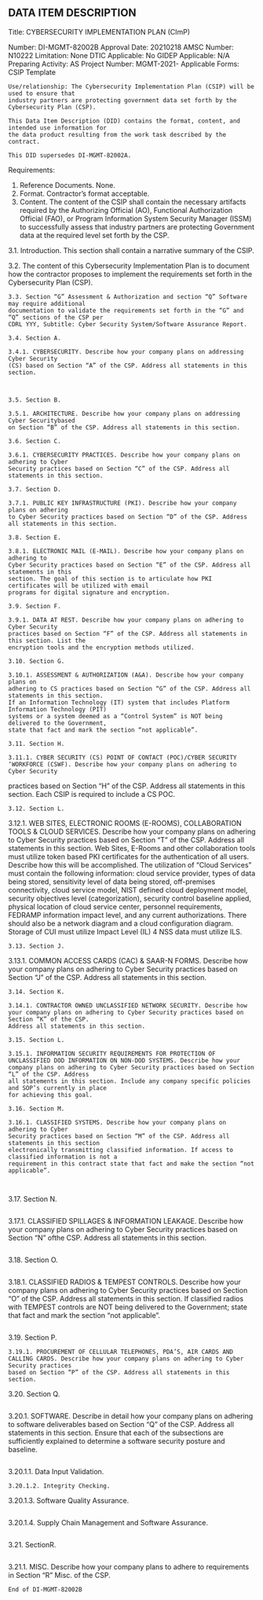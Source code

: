 ## DATA ITEM DESCRIPTION

Title: CYBERSECURITY IMPLEMENTATION PLAN (CImP)

Number: DI-MGMT-82002B Approval Date: 20210218
AMSC Number: N10222 Limitation: None
DTIC Applicable: No GIDEP Applicable: N/A
Preparing Activity: AS Project Number: MGMT-2021-
Applicable Forms: CSIP Template

```
Use/relationship: The Cybersecurity Implementation Plan (CSIP) will be used to ensure that
industry partners are protecting government data set forth by the Cybersecurity Plan (CSP).
```
```
This Data Item Description (DID) contains the format, content, and intended use information for
the data product resulting from the work task described by the contract.
```
```
This DID supersedes DI-MGMT-82002A.
```
Requirements:

1. Reference Documents. None.
2. Format. Contractor’s format acceptable.
3. Content. The content of the CSIP shall contain the necessary artifacts required by the
Authorizing Official (AO), Functional Authorization Official (FAO), or Program Information
System Security Manager (ISSM) to successfully assess that industry partners are protecting
Government data at the required level set forth by the CSP.

3.1. Introduction. This section shall contain a narrative summary of the CSIP.

3.2. The content of this Cybersecurity Implementation Plan is to document how the contractor
proposes to implement the requirements set forth in the Cybersecurity Plan (CSP).

```
3.3. Section “G” Assessment & Authorization and section “Q” Software may require additional
documentation to validate the requirements set forth in the “G” and “Q” sections of the CSP per
CDRL YYY, Subtitle: Cyber Security System/Software Assurance Report.
```
```
3.4. Section A.
```
```
3.4.1. CYBERSECURITY. Describe how your company plans on addressing Cyber Security
(CS) based on Section “A” of the CSP. Address all statements in this section.
```
```


3.5. Section B.

3.5.1. ARCHITECTURE. Describe how your company plans on addressing Cyber Securitybased
on Section “B” of the CSP. Address all statements in this section.

3.6. Section C.

3.6.1. CYBERSECURITY PRACTICES. Describe how your company plans on adhering to Cyber
Security practices based on Section “C” of the CSP. Address all statements in this section.

3.7. Section D.

3.7.1. PUBLIC KEY INFRASTRUCTURE (PKI). Describe how your company plans on adhering
to Cyber Security practices based on Section “D” of the CSP. Address all statements in this section.

3.8. Section E.

3.8.1. ELECTRONIC MAIL (E-MAIL). Describe how your company plans on adhering to
Cyber Security practices based on Section “E” of the CSP. Address all statements in this
section. The goal of this section is to articulate how PKI certificates will be utilized with email
programs for digital signature and encryption.

3.9. Section F.

3.9.1. DATA AT REST. Describe how your company plans on adhering to Cyber Security
practices based on Section “F” of the CSP. Address all statements in this section. List the
encryption tools and the encryption methods utilized.

3.10. Section G.

3.10.1. ASSESSMENT & AUTHORIZATION (A&A). Describe how your company plans on
adhering to CS practices based on Section “G” of the CSP. Address all statements in this section.
If an Information Technology (IT) system that includes Platform Information Technology (PIT)
systems or a system deemed as a “Control System” is NOT being delivered to the Government,
state that fact and mark the section “not applicable”.

3.11. Section H.

3.11.1. CYBER SECURITY (CS) POINT OF CONTACT (POC)/CYBER SECURITY
‘WORKFORCE (CSWF). Describe how your company plans on adhering to Cyber Security

```


practices based on Section “H” of the CSP. Address all statements in this section. Each CSIP is
required to include a CS POC.

```
3.12. Section L.
```
3.12.1. WEB SITES, ELECTRONIC ROOMS (E-ROOMS), COLLABORATION TOOLS &
CLOUD SERVICES. Describe how your company plans on adhering to Cyber Security practices
based on Section “T” of the CSP. Address all statements in this section. Web Sites, E-Rooms and
other collaboration tools must utilize token based PKI certificates for the authentication of all
users. Describe how this will be accomplished. The utilization of “Cloud Services” must contain
the following information: cloud service provider, types of data being stored, sensitivity level of
data being stored, off-premises connectivity, cloud service model, NIST defined cloud
deployment model, security objectives level (categorization), security control baseline applied,
physical location of cloud service center, personnel requirements, FEDRAMP information
impact level, and any current authorizations. There should also be a network diagram and a
cloud configuration diagram. Storage of CUI must utilize Impact Level (IL) 4 NSS data must
utilize ILS.

```
3.13. Section J.
```
3.13.1. COMMON ACCESS CARDS (CAC) & SAAR-N FORMS. Describe how your company
plans on adhering to Cyber Security practices based on Section “J” of the CSP. Address all
statements in this section.

```
3.14. Section K.
```
```
3.14.1. CONTRACTOR OWNED UNCLASSIFIED NETWORK SECURITY. Describe how
your company plans on adhering to Cyber Security practices based on Section “K” of the CSP.
Address all statements in this section.
```
```
3.15. Section L.
```
```
3.15.1. INFORMATION SECURITY REQUIREMENTS FOR PROTECTION OF
UNCLASSIFIED DOD INFORMATION ON NON-DOD SYSTEMS. Describe how your
company plans on adhering to Cyber Security practices based on Section “L” of the CSP. Address
all statements in this section. Include any company specific policies and SOP’s currently in place
for achieving this goal.
```
```
3.16. Section M.
```
```
3.16.1. CLASSIFIED SYSTEMS. Describe how your company plans on adhering to Cyber
Security practices based on Section “M” of the CSP. Address all statements in this section
electronically transmitting classified information. If access to classified information is not a
requirement in this contract state that fact and make the section “not applicable”.
```
```


```
3.17. Section N.
```
```
3.17.1. CLASSIFIED SPILLAGES & INFORMATION LEAKAGE. Describe how your
company plans on adhering to Cyber Security practices based on Section “N” ofthe CSP. Address
all statements in this section.
```
```
3.18. Section O.
```
```
3.18.1. CLASSIFIED RADIOS & TEMPEST CONTROLS. Describe how your company plans
on adhering to Cyber Security practices based on Section “O” of the CSP. Address all statements
in this section. If classified radios with TEMPEST controls are NOT being delivered to the
Government; state that fact and mark the section “not applicable”.
```
```
3.19. Section P.
```
3.19.1. PROCUREMENT OF CELLULAR TELEPHONES, PDA’S, AIR CARDS AND
CALLING CARDS. Describe how your company plans on adhering to Cyber Security practices
based on Section “P” of the CSP. Address all statements in this section.

```
3.20. Section Q.
```
```
3.20.1. SOFTWARE. Describe in detail how your company plans on adhering to software
deliverables based on Section “Q” of the CSP. Address all statements in this section. Ensure that
each of the subsections are sufficiently explained to determine a software security posture and
baseline.
```
```
3.20.1.1. Data Input Validation.
```
3.20.1.2. Integrity Checking.

```
3.20.1.3. Software Quality Assurance.
```
```
3.20.1.4. Supply Chain Management and Software Assurance.
```
```
3.21. SectionR.
```
```
3.21.1. MISC. Describe how your company plans to adhere to requirements in Section “R” Misc.
of the CSP.
```
End of DI-MGMT-82002B


```



